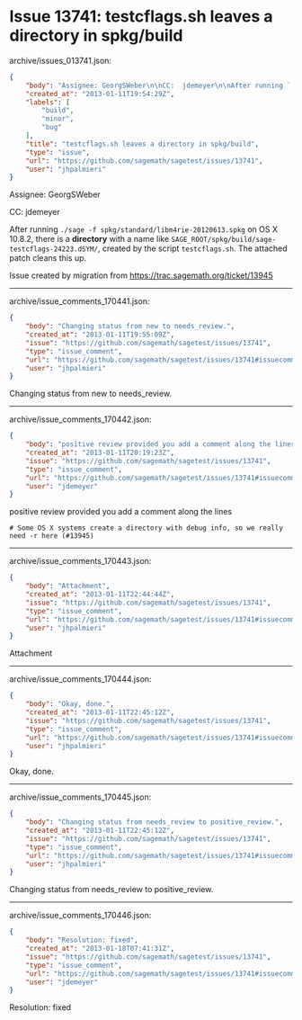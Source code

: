 # Issue 13741: testcflags.sh leaves a directory in spkg/build

archive/issues_013741.json:
```json
{
    "body": "Assignee: GeorgSWeber\n\nCC:  jdemeyer\n\nAfter running `./sage -f spkg/standard/libm4rie-20120613.spkg` on OS X 10.8.2, there is a **directory** with a name like `SAGE_ROOT/spkg/build/sage-testcflags-24223.dSYM/`, created by the script `testcflags.sh`. The attached patch cleans this up.\n\nIssue created by migration from https://trac.sagemath.org/ticket/13945\n\n",
    "created_at": "2013-01-11T19:54:29Z",
    "labels": [
        "build",
        "minor",
        "bug"
    ],
    "title": "testcflags.sh leaves a directory in spkg/build",
    "type": "issue",
    "url": "https://github.com/sagemath/sagetest/issues/13741",
    "user": "jhpalmieri"
}
```
Assignee: GeorgSWeber

CC:  jdemeyer

After running `./sage -f spkg/standard/libm4rie-20120613.spkg` on OS X 10.8.2, there is a **directory** with a name like `SAGE_ROOT/spkg/build/sage-testcflags-24223.dSYM/`, created by the script `testcflags.sh`. The attached patch cleans this up.

Issue created by migration from https://trac.sagemath.org/ticket/13945





---

archive/issue_comments_170441.json:
```json
{
    "body": "Changing status from new to needs_review.",
    "created_at": "2013-01-11T19:55:09Z",
    "issue": "https://github.com/sagemath/sagetest/issues/13741",
    "type": "issue_comment",
    "url": "https://github.com/sagemath/sagetest/issues/13741#issuecomment-170441",
    "user": "jhpalmieri"
}
```

Changing status from new to needs_review.



---

archive/issue_comments_170442.json:
```json
{
    "body": "positive review provided you add a comment along the lines\n\n```\n# Some OS X systems create a directory with debug info, so we really need -r here (#13945)\n```\n",
    "created_at": "2013-01-11T20:19:23Z",
    "issue": "https://github.com/sagemath/sagetest/issues/13741",
    "type": "issue_comment",
    "url": "https://github.com/sagemath/sagetest/issues/13741#issuecomment-170442",
    "user": "jdemeyer"
}
```

positive review provided you add a comment along the lines

```
# Some OS X systems create a directory with debug info, so we really need -r here (#13945)
```




---

archive/issue_comments_170443.json:
```json
{
    "body": "Attachment",
    "created_at": "2013-01-11T22:44:44Z",
    "issue": "https://github.com/sagemath/sagetest/issues/13741",
    "type": "issue_comment",
    "url": "https://github.com/sagemath/sagetest/issues/13741#issuecomment-170443",
    "user": "jhpalmieri"
}
```

Attachment



---

archive/issue_comments_170444.json:
```json
{
    "body": "Okay, done.",
    "created_at": "2013-01-11T22:45:12Z",
    "issue": "https://github.com/sagemath/sagetest/issues/13741",
    "type": "issue_comment",
    "url": "https://github.com/sagemath/sagetest/issues/13741#issuecomment-170444",
    "user": "jhpalmieri"
}
```

Okay, done.



---

archive/issue_comments_170445.json:
```json
{
    "body": "Changing status from needs_review to positive_review.",
    "created_at": "2013-01-11T22:45:12Z",
    "issue": "https://github.com/sagemath/sagetest/issues/13741",
    "type": "issue_comment",
    "url": "https://github.com/sagemath/sagetest/issues/13741#issuecomment-170445",
    "user": "jhpalmieri"
}
```

Changing status from needs_review to positive_review.



---

archive/issue_comments_170446.json:
```json
{
    "body": "Resolution: fixed",
    "created_at": "2013-01-18T07:41:31Z",
    "issue": "https://github.com/sagemath/sagetest/issues/13741",
    "type": "issue_comment",
    "url": "https://github.com/sagemath/sagetest/issues/13741#issuecomment-170446",
    "user": "jdemeyer"
}
```

Resolution: fixed

